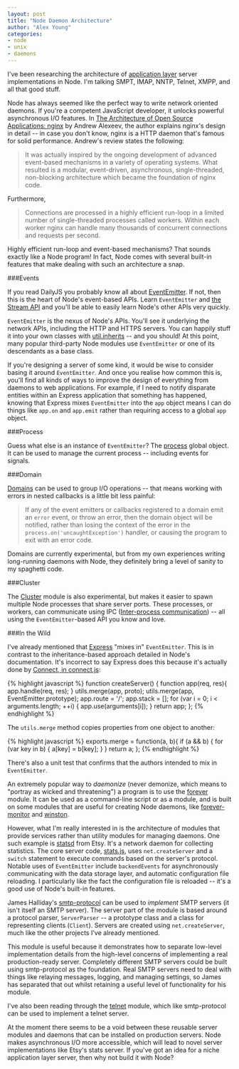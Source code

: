```yaml
---
layout: post
title: "Node Daemon Architecture"
author: "Alex Young"
categories: 
- node
- unix
- daemons
---
```


I've been researching the architecture of [application layer](http://en.wikipedia.org/wiki/Application_layer) server implementations in Node.  I'm talking SMPT, IMAP, NNTP, Telnet, XMPP, and all that good stuff.

Node has always seemed like the perfect way to write network oriented daemons.  If you're a competent JavaScript developer, it unlocks powerful asynchronous I/O features.  In [The Architecture of Open Source Applications: nginx](http://www.aosabook.org/en/nginx.html) by Andrew Alexeev, the author explains nginx's design in detail -- in case you don't know, nginx is a HTTP daemon that's famous for solid performance.  Andrew's review states the following:

> It was actually inspired by the ongoing development of advanced event-based mechanisms in a variety of operating systems. What resulted is a modular, event-driven, asynchronous, single-threaded, non-blocking architecture which became the foundation of nginx code.

Furthermore,

> Connections are processed in a highly efficient run-loop in a limited number of single-threaded processes called workers. Within each worker nginx can handle many thousands of concurrent connections and requests per second.

Highly efficient run-loop and event-based mechanisms?  That sounds exactly like a Node program!  In fact, Node comes with several built-in features that make dealing with such an architecture a snap.

###Events

If you read DailyJS you probably know all about [EventEmitter](http://nodejs.org/docs/latest/api/all.html#all_class_events_eventemitter).  If not, then this is the heart of Node's event-based APIs.  Learn `EventEmitter` and [the Stream API](http://nodejs.org/docs/latest/api/all.html#all_stream) and you'll be able to easily learn Node's other APIs very quickly.

`EventEmitter` is the nexus of Node's APIs.  You'll see it underlying the network APIs, including the HTTP and HTTPS servers.  You can happily stuff it into your own classes with [util.inherits](http://nodejs.org/docs/latest/api/all.html#all_util_inherits_constructor_superconstructor) -- and you should!  At this point, many popular third-party Node modules use `EventEmitter` or one of its descendants as a base class.

If you're designing a server of some kind, it would be wise to consider basing it around `EventEmitter`.  And once you realise how common this is, you'll find all kinds of ways to improve the design of everything from daemons to web applications.  For example, if I need to notify disparate entities within an Express application that something has happened, knowing that Express mixes `EventEmitter` into the `app` object means I can do things like `app.on` and `app.emit` rather than requiring access to a global `app` object.

###Process

Guess what else is an instance of `EventEmitter`?  The [process](http://nodejs.org/docs/latest/api/all.html#all_process_1) global object.  It can be used to manage the current process -- including events for signals.

###Domain

[Domains](http://nodejs.org/docs/latest/api/all.html#all_domain) can be used to group I/O operations -- that means working with errors in nested callbacks is a little bit less painful:

> If any of the event emitters or callbacks registered to a domain emit an `error` event, or throw an error, then the domain object will be notified, rather than losing the context of the error in the `process.on('uncaughtException')` handler, or causing the program to exit with an error code.

Domains are currently experimental, but from my own experiences writing long-running daemons with Node, they definitely bring a level of sanity to my spaghetti code.

###Cluster

The [Cluster](http://nodejs.org/docs/latest/api/all.html#all_cluster) module is also experimental, but makes it easier to spawn multiple Node processes that share server ports.  These processes, or workers, can communicate using IPC ([Inter-process communication](http://en.wikipedia.org/wiki/Interprocess_communication)) -- all using the `EventEmitter`-based API you know and love.

###In the Wild

I've already mentioned that [Express](http://expressjs.com/) "mixes in" `EventEmitter`.  This is in contrast to the inheritance-based approach detailed in Node's documentation.  It's incorrect to say Express does this because it's actually done by [Connect, in connect.js](https://github.com/senchalabs/connect/blob/e0c0c5554a106b68fa0a28f4816d8c256e78e479/lib/connect.js):

{% highlight javascript %}
function createServer() {
  function app(req, res){ app.handle(req, res); }
  utils.merge(app, proto);
  utils.merge(app, EventEmitter.prototype);
  app.route = '/';
  app.stack = [];
  for (var i = 0; i < arguments.length; ++i) {
    app.use(arguments[i]);
  }
  return app;
};
{% endhighlight %}

The `utils.merge` method copies properties from one object to another:

{% highlight javascript %}
exports.merge = function(a, b){
  if (a && b) {
    for (var key in b) {
      a[key] = b[key];
    }
  }
  return a;
};
{% endhighlight %}

There's also a unit test that confirms that the authors intended to mix in `EventEmitter`.

An extremely popular way to _daemonize_ (never demonize, which means to "portray as wicked and threatening") a program is to use the [forever](https://npmjs.org/package/forever) module.  It can be used as a command-line script or as a module, and is built on some modules that are useful for creating Node daemons, like [forever-monitor](https://npmjs.org/package/forever-monitor) and [winston](https://npmjs.org/package/winston).

However, what I'm really interested in is the architecture of modules that provide services rather than utility modules for managing daemons.  One such example is [statsd](https://npmjs.org/package/statsd) from Etsy.  It's a network daemon for collecting statistics.  The core server code, [stats.js](https://github.com/etsy/statsd/blob/953063a2c6008480a5b4a4f7c8a814006f50bfc5/stats.js), uses `net.createServer` and a `switch` statement to execute commands based on the server's protocol.  Notable uses of `EventEmitter` include `backendEvents` for asynchronously communicating with the data storage layer, and automatic configuration file reloading.  I particularly like the fact the configuration file is reloaded -- it's a good use of Node's built-in features.

James Halliday's [smtp-protocol](https://npmjs.org/package/smtp-protocol) can be used to _implement_ SMTP servers (it isn't itself an SMTP server).  The server part of the module is based around a protocol parser, `ServerParser` -- a prototype class and a class for representing clients (`Client`).  Servers are created using `net.createServer`, much like the other projects I've already mentioned.

This module is useful because it demonstrates how to separate low-level implementation details from the high-level concerns of implementing a real production-ready server.  Completely different SMTP servers could be built using smtp-protocol as the foundation.  Real SMTP servers need to deal with things like relaying messages, logging, and managing settings, so James has separated that out whilst retaining a useful level of functionality for his module.

I've also been reading through the [telnet](https://npmjs.org/package/telnet) module, which like smtp-protocol can be used to implement a telnet server.

At the moment there seems to be a void between these reusable server modules and daemons that can be installed on production servers.  Node makes asynchronous I/O more accessible, which will lead to novel server implementations like Etsy's stats server.  If you've got an idea for a niche application layer server, then why not build it with Node?
